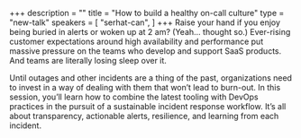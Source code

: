 +++
description = ""
title = "How to build a healthy on-call culture"
type = "new-talk"
speakers = [
        "serhat-can",
]
+++
Raise your hand if you enjoy being buried in alerts or woken up at 2 am? (Yeah… thought so.) Ever-rising customer expectations around high availability and performance put massive pressure on the teams who develop and support SaaS products. And teams are literally losing sleep over it.

Until outages and other incidents are a thing of the past, organizations need to invest in a way of dealing with them that won’t lead to burn-out. In this session, you’ll learn how to combine the latest tooling with DevOps practices in the pursuit of a sustainable incident response workflow. It’s all about transparency, actionable alerts, resilience, and learning from each incident.